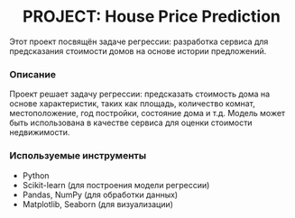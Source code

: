 # <center> **PROJECT: House Price Prediction**

Этот проект посвящён задаче регрессии: разработка сервиса для предсказания стоимости домов на основе истории предложений.

### **Описание**
Проект решает задачу регрессии: предсказать стоимость дома на основе характеристик, таких как площадь, количество комнат, местоположение, год постройки, состояние дома и т.д. Модель может быть использована в качестве сервиса для оценки стоимости недвижимости.

### **Используемые инструменты**
- Python
- Scikit-learn (для построения модели регрессии)
- Pandas, NumPy (для обработки данных)
- Matplotlib, Seaborn (для визуализации)